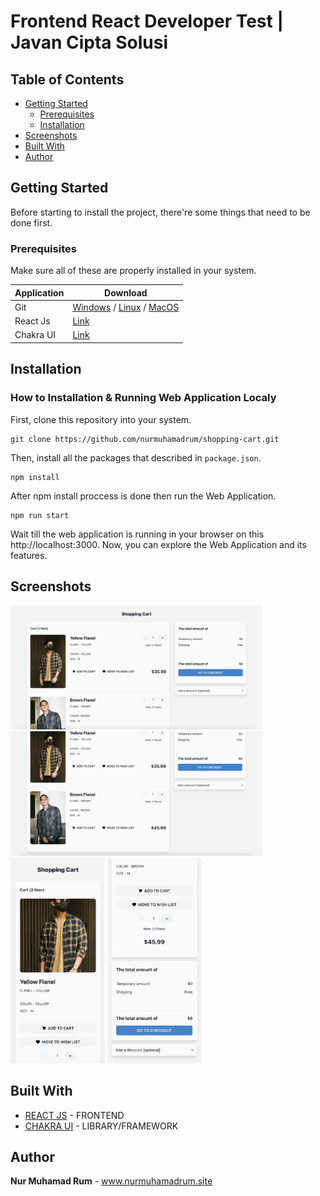 # Frontend React Developer Test | Javan Cipta Solusi

## Table of Contents

- [Getting Started](#getting-started)
  - [Prerequisites](#prerequisites)
  - [Installation](#installation)
- [Screenshots](#screenshots)
- [Built With](#built-with)
- [Author](#author)

## Getting Started

Before starting to install the project, there're some things that need to be done first.

### Prerequisites

Make sure all of these are properly installed in your system.

| Application  | Download                                                                            |
| ------------ | ----------------------------------------------------------------------------------- |
| Git          | [Windows](https://gitforwindows.org/) / [Linux](https://git-scm.com/download/linux) / [MacOS](https://git-scm.com/download/mac) |
| React Js | [Link](https://reactjs.org/docs/getting-started.html)                |
| Chakra UI | [Link](https://chakra-ui.com/getting-started) |

## Installation
### How to Installation & Running Web Application Localy

First, clone this repository into your system.

```
git clone https://github.com/nurmuhamadrum/shopping-cart.git
```

Then, install all the packages that described in `package.json`.

```
npm install
```

After npm install proccess is done then run the Web Application.

```
npm run start
```

Wait till the web application is running in your browser on this http://localhost:3000. Now, you can explore the Web Application and its features.

## Screenshots

<img src="Docs/screenshots/screenshot-1.png" width="80%" />
<img src="Docs/screenshots/screenshot-2.png" width="80%" />
<div style={{ display: 'flex' }}>
    <img src="Docs/screenshots/screenshot-3.png" width="30%"/>
    <img src="Docs/screenshots/screenshot-4.png" width="30%" />
</div>

## Built With

- [REACT JS](https://reactjs.org/) - FRONTEND
- [CHAKRA UI](https://chakra-ui.com/) - LIBRARY/FRAMEWORK

## Author

**Nur Muhamad Rum** - www.nurmuhamadrum.site

